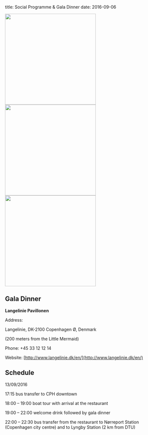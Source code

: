 title: Social Programme & Gala Dinner
date: 2016-09-06 

<img src="http://langelinie3-9.dk/wp-content/uploads/2015/06/langelinie-pavillonen-Koglen.jpg" width="300px">

<img src="http://b.bimg.dk/node-images/263/9/2200x/9263597-langelinie-1.jpg" width="300px">

<img src="https://summerpilar.files.wordpress.com/2013/09/langelinie-pavillonen-copenhagen.jpg" width="300px">

<h2>Gala Dinner</h2>

**Langelinie Pavillonen**

Address:

Langelinie, DK-2100 Copenhagen Ø, Denmark

(200 meters from the Little Mermaid)

Phone: +45 33 12 12 14

Website: [http://www.langelinie.dk/en/](http://www.langelinie.dk/en/)

<h2>Schedule</h2>13/09/2016

17:15 bus transfer to CPH downtown

18:00 – 19:00 boat tour with arrival at the restaurant

19:00 – 22:00 welcome drink followed by gala dinner

22:00 – 22:30 bus transfer from the restaurant to Nørreport Station (Copenhagen city centre) and to Lyngby Station (2 km from DTU)

 